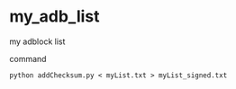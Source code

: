 my_adb_list
===========

my adblock list

command 
```
python addChecksum.py < myList.txt > myList_signed.txt
```